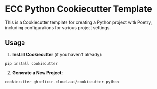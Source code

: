 # ECC Python Cookiecutter Template

This is a Cookiecutter template for creating a Python project with Poetry,
including configurations for various project settings.

## Usage

1. **Install Cookiecutter** (if you haven't already):

```sh
pip install cookiecutter
```

2. **Generate a New Project**:

```sh
cookiecutter gh:elixir-cloud-aai/cookiecutter-python
```
